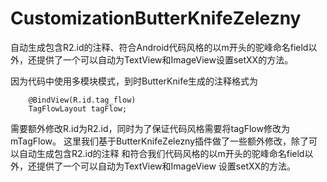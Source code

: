 # CustomizationButterKnifeZelezny
自动生成包含R2.id的注释、符合Android代码风格的以m开头的驼峰命名field以外，还提供了一个可以自动为TextView和ImageView设置setXX的方法。

因为代码中使用多模块模式，到时ButterKnife生成的注释格式为
```
    @BindView(R.id.tag_flow)
    TagFlowLayout tagFlow;
```
需要额外修改R.id为R2.id，同时为了保证代码风格需要将tagFlow修改为mTagFlow。
这里我们基于ButterKnifeZelezny插件做了一些额外修改，除了可以自动生成包含R2.id的注释
和符合我们代码风格的以m开头的驼峰命名field以外，还提供了一个可以自动为TextView和ImageView
设置setXX的方法。
